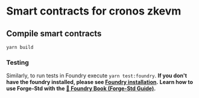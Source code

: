 # Smart contracts for cronos zkevm 


## Compile smart contracts

`` yarn build ``

### Testing

Similarly, to run tests in Foundry execute `yarn test:foundry`.
**If you don't have the foundry installed, please see [Foundry installation](https://book.getfoundry.sh/getting-started/installation).**
**Learn how to use Forge-Std with the [📖 Foundry Book (Forge-Std Guide)](https://book.getfoundry.sh/forge/forge-std.html).**